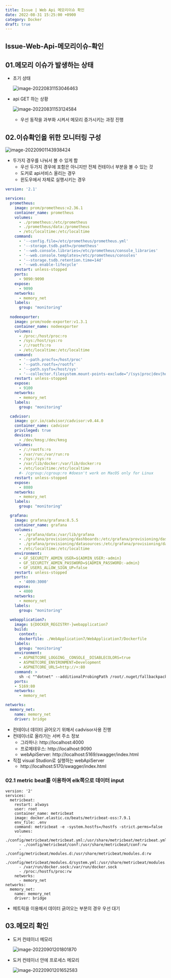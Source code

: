 ```yaml
---
title: Issue | Web Api 메모리이슈 확인
date: 2022-08-31 15:25:00 +0900
category: Docker
draft: true
---
```


## Issue-Web-Api-메모리이슈-확인

## 01.메모리 이슈가 발생하는 상태

- 초기 상태

  ![image-20220831153046463](../../assets/img/post/2022-08-31-Issue--Web-Api-메모리이슈-확인/image-20220831153046463.png)

- api GET 하는 상황

  ![image-20220831153124584](../../assets/img/post/2022-08-31-Issue--Web-Api-메모리이슈-확인/image-20220831153124584.png)

  - 우선 동작을 과부화 시켜서 메모리 증가시키는 과정 진행


## 02.이슈확인을 위한 모니터링 구성

![image-20220901143938424](../../assets/img/post/2022-08-31-Issue--Web-Api-메모리이슈-확인/image-20220901143938424.png)

- 두가지 경우를 나눠서 볼 수 있게 함
  - 우선 두가지 경우에 포함은 아니지만 전체 컨테이너 부분을 볼 수 있는 것
  - 도커로 api서비스 올리는 경우
  - 윈도우에서 자체로 실행시키는 경우 

```yml
version: '2.1'

services:
  prometheus:
    image: prom/prometheus:v2.36.1
    container_name: prometheus
    volumes:
      - ./prometheus:/etc/prometheus
      - ./prometheus/data:/prometheus
      - /etc/localtime:/etc/localtime
    command:
      - '--config.file=/etc/prometheus/prometheus.yml'
      - '--storage.tsdb.path=/prometheus'
      - '--web.console.libraries=/etc/prometheus/console_libraries'
      - '--web.console.templates=/etc/prometheus/consoles'
      - '--storage.tsdb.retention.time=14d'
      - '--web.enable-lifecycle'
    restart: unless-stopped
    ports:
      - 9090:9090
    expose:
      - 9090
    networks:
      - memory_net
    labels:
      group: "monitoring"
      
  nodeexporter:
    image: prom/node-exporter:v1.3.1
    container_name: nodeexporter
    volumes:
      - /proc:/host/proc:ro
      - /sys:/host/sys:ro
      - /:/rootfs:ro
      - /etc/localtime:/etc/localtime
    command:
      - '--path.procfs=/host/proc'
      - '--path.rootfs=/rootfs'
      - '--path.sysfs=/host/sys'
      - '--collector.filesystem.mount-points-exclude=^/(sys|proc|dev|host|etc)($$|/)'
    restart: unless-stopped
    expose:
      - 9100
    networks:
      - memory_net
    labels:
      group: "monitoring"

  cadvisor:
    image: gcr.io/cadvisor/cadvisor:v0.44.0
    container_name: cadvisor
    privileged: true
    devices:
      - /dev/kmsg:/dev/kmsg
    volumes:
      - /:/rootfs:ro
      - /var/run:/var/run:ro
      - /sys:/sys:ro
      - /var/lib/docker:/var/lib/docker:ro
      - /etc/localtime:/etc/localtime
      #- /cgroup:/cgroup:ro #doesn't work on MacOS only for Linux
    restart: unless-stopped
    expose:
      - 8080
    networks:
      - memory_net
    labels:
      group: "monitoring"

  grafana:
    image: grafana/grafana:8.5.5
    container_name: grafana
    volumes:
      - ./grafana/data:/var/lib/grafana
      - ./grafana/provisioning/dashboards:/etc/grafana/provisioning/dashboards
      - ./grafana/provisioning/datasources:/etc/grafana/provisioning/datasources
      - /etc/localtime:/etc/localtime
    environment:
      - GF_SECURITY_ADMIN_USER=${ADMIN_USER:-admin}
      - GF_SECURITY_ADMIN_PASSWORD=${ADMIN_PASSWORD:-admin}
      - GF_USERS_ALLOW_SIGN_UP=false
    restart: unless-stopped
    ports:
      - '4000:3000'
    expose:
      - 4000
    networks:
      - memory_net
    labels:
      group: "monitoring"
      
  webapplication7:
    image: ${DOCKER_REGISTRY-}webapplication7
    build:
      context: .
      dockerfile: ./WebApplication7/WebApplication7/Dockerfile
    labels:
      group: "monitoring"
    environment:
      - ASPNETCORE_LOGGING__CONSOLE__DISABLECOLORS=true
      - ASPNETCORE_ENVIRONMENT=Development
      - ASPNETCORE_URLS=http://+:80      
    command: >
      sh -c ""dotnet" --additionalProbingPath /root/.nuget/fallbackpackages3 --additionalProbingPath /root/.nuget/fallbackpackages --additionalProbingPath /root/.nuget/fallbackpackages2  \"RemoteProcessKill.dll\" | tee /dev/console"
    ports:
    - 5169:80
    networks:
      - memory_net

networks:
  memory_net:
    name: memory_net
    driver: bridge
```

- 컨테이너 데이터 긁어오기 위해서 cadvisor사용 진행
- 컨테이너로 올라가는 서버 주소 정보
  - 그라파나: http://localhost:4000
  - 프로메테우스: http://localhost:9090
  - webApiServer: http://localhost:5169/swagger/index.html
- 직접 visual Studion로 실행하는 webApiServer
  - http://localhost:5170/swagger/index.html

### 02.1 metric beat를 이용하여 elk쪽으로 데이터 input

```
version: '2'
services:      
  metricbeat:
    restart: always
    user: root
    container_name: metricbeat
    image: docker.elastic.co/beats/metricbeat-oss:7.9.1
    env_file: .env
    command: metricbeat -e -system.hostfs=/hostfs -strict.perms=false
    volumes:
      - ./config/metricbeat/metricbeat.yml:/usr/share/metricbeat/metricbeat.yml:rw
      - ./config/metricbeat/conf:/usr/share/metricbeat/conf:rw
      - ./config/metricbeat/modules.d:/usr/share/metricbeat/modules.d:rw
      - ./config/metricbeat/modules.d/system.yml:/usr/share/metricbeat/modules.d/system.yml:rw
      - /var/run/docker.sock:/var/run/docker.sock
      - /proc:/hostfs/proc:rw
    networks:
      - memory_net
networks:
  memory_net:
    name: memory_net
    driver: bridge
```

- 메트릭을 이용해서 데이터 긁어오는 부분의 경우 우선 대기

## 03.메모리 확인

- 도커 컨테이너 메모리

  ![image-20220901201801870](../../assets/img/post/2022-08-31-Issue--Web-Api-메모리이슈-확인/image-20220901201801870.png)

- 도커 컨테이너 안에 프로세스 메모리

  ![image-20220901201652583](../../assets/img/post/2022-08-31-Issue--Web-Api-메모리이슈-확인/image-20220901201652583.png)
